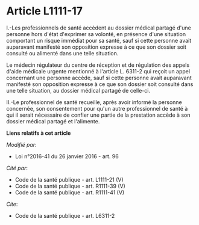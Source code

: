 # Article L1111-17

I.-Les professionnels de santé accèdent au dossier médical partagé d'une personne hors d'état d'exprimer sa volonté, en
présence d'une situation comportant un risque immédiat pour sa santé, sauf si cette personne avait auparavant manifesté son
opposition expresse à ce que son dossier soit consulté ou alimenté dans une telle situation. 

Le médecin régulateur du centre de réception et de régulation des appels d'aide médicale urgente mentionné à l'article L.
6311-2 qui reçoit un appel concernant une personne accède, sauf si cette personne avait auparavant manifesté son opposition
expresse à ce que son dossier soit consulté dans une telle situation, au dossier médical partagé de celle-ci. 

II.-Le professionnel de santé recueille, après avoir informé la personne concernée, son consentement pour qu'un autre
professionnel de santé à qui il serait nécessaire de confier une partie de la prestation accède à son dossier médical partagé
et l'alimente.

**Liens relatifs à cet article**

_Modifié par_:

  - Loi n°2016-41 du 26 janvier 2016 - art. 96

_Cité par_:

  - Code de la santé publique - art. L1111-21 (V)
  - Code de la santé publique - art. R1111-39 (V)
  - Code de la santé publique - art. R1111-41 (V)

_Cite_:

  - Code de la santé publique - art. L6311-2
